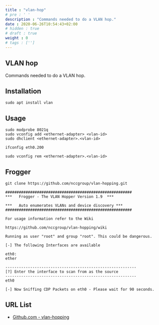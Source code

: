 ```yaml
---
title : "vlan-hop"
# pre : ' '
description : "Commands needed to do a VLAN hop."
date : 2020-06-26T10:54:43+02:00
# hidden : true
# draft : true
weight : 0
# tags : ['']
---
```


## VLAN hop

Commands needed to do a VLAN hop.

## Installation

```plain
sudo apt install vlan
```

## Usage

```plain
sudo modprobe 8021q
sudo vconfig add <ethernet-adapter> <vlan-id>
sudo dhclient <ethernet-adapter>.<vlan-id>

ifconfig eth0.200

sudo vconfig rem <ethernet-adapter>.<vlan-id>
```

## Frogger

```plain
git clone https://github.com/nccgroup/vlan-hopping.git
```

```plain
########################################################
***   Frogger - The VLAN Hopper Version 1.9  ***

***   Auto enumerates VLANs and device discovery ***
########################################################

For usage information refer to the Wiki

https://github.com/nccgroup/vlan-hopping/wiki

Running as user "root" and group "root". This could be dangerous.

[-] The following Interfaces are available

eth0:
ether

----------------------------------------------------------
[?] Enter the interface to scan from as the source
----------------------------------------------------------
eth0

[-] Now Sniffing CDP Packets on eth0 - Please wait for 90 seconds.
```

## URL List

* [Github.com - vlan-hopping](https://github.com/nccgroup/vlan-hopping.git)
